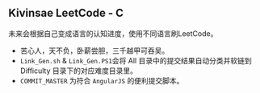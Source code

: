 ## Kivinsae LeetCode - C

未来会根据自己变成语言的认知进度，使用不同语言刷LeetCode。
- 苦心人，天不负，卧薪尝胆，三千越甲可吞吴。
- `Link_Gen.sh` & `Link_Gen.PS1`会将 All 目录中的提交结果自动分类并软链到 Difficulty 目录下的对应难度目录里。
- `COMMIT_MASTER` 为符合 `AngularJS` 的便利提交脚本。
